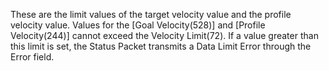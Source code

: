 These are the limit values of the target velocity value and the profile velocity value. Values for the [Goal Velocity(528)] and [Profile Velocity(244)] cannot exceed the Velocity Limit(72). If a value greater than this limit is set, the Status Packet transmits a Data Limit Error through the Error field.

